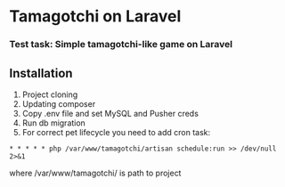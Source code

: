 # Tamagotchi on Laravel
### Test task: Simple tamagotchi-like game on Laravel

## Installation
1. Project cloning
2. Updating composer
3. Copy .env file and set MySQL and Pusher creds
4. Run db migration
5. For correct pet lifecycle you need to add cron task:

`* * * * * php /var/www/tamagotchi/artisan schedule:run >> /dev/null 2>&1`

where /var/www/tamagotchi/ is path to project